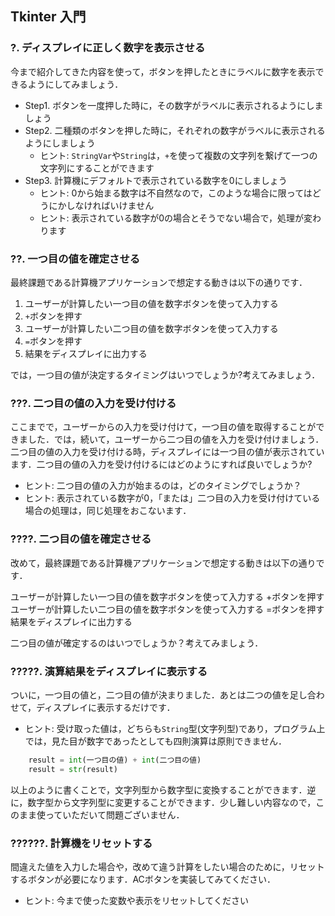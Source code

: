 ## Tkinter 入門

### ?. ディスプレイに正しく数字を表示させる
今まで紹介してきた内容を使って，ボタンを押したときにラベルに数字を表示できるようにしてみましょう．

- Step1. ボタンを一度押した時に，その数字がラベルに表示されるようにしましょう
- Step2. 二種類のボタンを押した時に，それぞれの数字がラベルに表示されるようにしましょう
    - ヒント: ```StringVar```や```String```は，```+```を使って複数の文字列を繋げて一つの文字列にすることができます
- Step3. 計算機にデフォルトで表示されている数字を0にしましょう
    - ヒント: 0から始まる数字は不自然なので，このような場合に限ってはどうにかしなければいけません
    - ヒント: 表示されている数字が0の場合とそうでない場合で，処理が変わります

### ??. 一つ目の値を確定させる
最終課題である計算機アプリケーションで想定する動きは以下の通りです．

1. ユーザーが計算したい一つ目の値を数字ボタンを使って入力する
2. ```+```ボタンを押す
3. ユーザーが計算したい二つ目の値を数字ボタンを使って入力する
4. ```=```ボタンを押す
5. 結果をディスプレイに出力する

では，一つ目の値が決定するタイミングはいつでしょうか?考えてみましょう．

### ???. 二つ目の値の入力を受け付ける
ここまでで，ユーザーからの入力を受け付けて，一つ目の値を取得することができました．では，続いて，ユーザーから二つ目の値を入力を受け付けましょう．  
二つ目の値の入力を受け付ける時，ディスプレイには一つ目の値が表示されています．二つ目の値の入力を受け付けるにはどのようにすれば良いでしょうか?
- ヒント: 二つ目の値の入力が始まるのは，どのタイミングでしょうか？
- ヒント: 表示されている数字が0，「または」二つ目の入力を受け付けている場合の処理は，同じ処理をおこないます．

### ????. 二つ目の値を確定させる
改めて，最終課題である計算機アプリケーションで想定する動きは以下の通りです．

ユーザーが計算したい一つ目の値を数字ボタンを使って入力する
+ボタンを押す
ユーザーが計算したい二つ目の値を数字ボタンを使って入力する
=ボタンを押す
結果をディスプレイに出力する

二つ目の値が確定するのはいつでしょうか？考えてみましょう．

### ?????. 演算結果をディスプレイに表示する
ついに，一つ目の値と，二つ目の値が決まりました．あとは二つの値を足し合わせて，ディスプレイに表示するだけです．

- ヒント: 受け取った値は，どちらも```String```型(文字列型)であり，プログラム上では，見た目が数字であったとしても四則演算は原則できません．

```python
    result = int(一つ目の値) + int(二つ目の値)
    result = str(result)
```

以上のように書くことで，文字列型から数字型に変換することができます．逆に，数字型から文字列型に変更することができます．少し難しい内容なので，このまま使っていただいて問題ございません．


### ??????. 計算機をリセットする
間違えた値を入力した場合や，改めて違う計算をしたい場合のために，リセットするボタンが必要になります．ACボタンを実装してみてください．
- ヒント: 今まで使った変数や表示をリセットしてください

